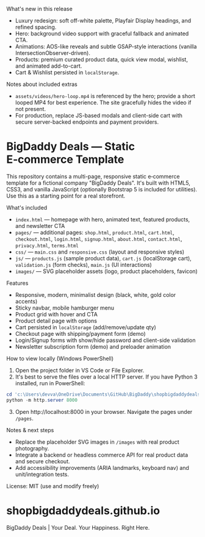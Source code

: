 What's new in this release
- Luxury redesign: soft off-white palette, Playfair Display headings, and refined spacing.
- Hero: background video support with graceful fallback and animated CTA.
- Animations: AOS-like reveals and subtle GSAP-style interactions (vanilla IntersectionObserver-driven).
- Products: premium curated product data, quick view modal, wishlist, and animated add-to-cart.
- Cart & Wishlist persisted in `localStorage`.

Notes about included extras
- `assets/videos/hero-loop.mp4` is referenced by the hero; provide a short looped MP4 for best experience. The site gracefully hides the video if not present.
- For production, replace JS-based modals and client-side cart with secure server-backed endpoints and payment providers.
# BigDaddy Deals — Static E‑commerce Template

This repository contains a multi-page, responsive static e‑commerce template for a fictional company "BigDaddy Deals". It's built with HTML5, CSS3, and vanilla JavaScript (optionally Bootstrap 5 is included for utilities). Use this as a starting point for a real storefront.

What's included
- `index.html` — homepage with hero, animated text, featured products, and newsletter CTA
- `pages/` — additional pages: `shop.html`, `product.html`, `cart.html`, `checkout.html`, `login.html`, `signup.html`, `about.html`, `contact.html`, `privacy.html`, `terms.html`
- `css/` — `main.css` and `responsive.css` (layout and responsive styles)
- `js/` — `products.js` (sample product data), `cart.js` (localStorage cart), `validation.js` (form checks), `main.js` (UI interactions)
- `images/` — SVG placeholder assets (logo, product placeholders, favicon)

Features
- Responsive, modern, minimalist design (black, white, gold color accents)
- Sticky navbar, mobile hamburger menu
- Product grid with hover and CTA
- Product detail page with options
- Cart persisted in `localStorage` (add/remove/update qty)
- Checkout page with shipping/payment form (demo)
- Login/Signup forms with show/hide password and client-side validation
- Newsletter subscription form (demo) and preloader animation

How to view locally (Windows PowerShell)
1. Open the project folder in VS Code or File Explorer.
2. It's best to serve the files over a local HTTP server. If you have Python 3 installed, run in PowerShell:

```powershell
cd 'c:\Users\devva\OneDrive\Documents\GitHub\BigDaddy\shopbigdaddydeals.github.io'
python -m http.server 8000
```

3. Open http://localhost:8000 in your browser. Navigate the pages under `/pages`.

Notes & next steps
- Replace the placeholder SVG images in `/images` with real product photography.
- Integrate a backend or headless commerce API for real product data and secure checkout.
- Add accessibility improvements (ARIA landmarks, keyboard nav) and unit/integration tests.

License: MIT (use and modify freely)
# shopbigdaddydeals.github.io
BigDaddy Deals | Your Deal. Your Happiness. Right Here.
